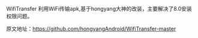 WifiTransfer
利用WiFi传输apk,基于hongyang大神的改装，主要解决了8.0安装权限问题。

原文地址：https://github.com/hongyangAndroid/WifiTransfer-master
